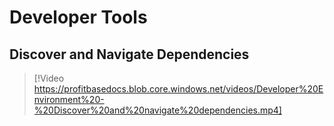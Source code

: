 
# Developer Tools


##  Discover and Navigate Dependencies

> [!Video https://profitbasedocs.blob.core.windows.net/videos/Developer%20Environment%20-%20Discover%20and%20navigate%20dependencies.mp4]
